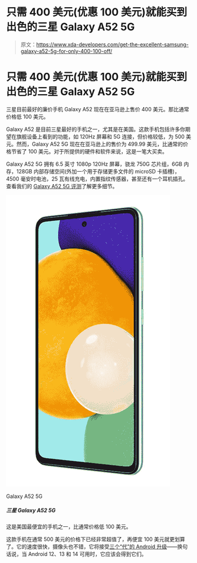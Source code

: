 # 只需 400 美元(优惠 100 美元)就能买到出色的三星 Galaxy A52 5G

> 原文：<https://www.xda-developers.com/get-the-excellent-samsung-galaxy-a52-5g-for-only-400-100-off/>

# 只需 400 美元(优惠 100 美元)就能买到出色的三星 Galaxy A52 5G

三星目前最好的廉价手机 Galaxy A52 现在在亚马逊上售价 400 美元。那比通常价格低 100 美元。

Galaxy A52 是目前三星最好的手机之一，尤其是在美国。这款手机包括许多你期望在旗舰设备上看到的功能，如 120Hz 屏幕和 5G 连接，但价格较低，为 500 美元。然而，Galaxy A52 5G 现在在亚马逊上的售价为 499.99 美元，比通常的价格节省了 100 美元。对于所提供的硬件和软件来说，这是一笔大买卖。

Galaxy A52 5G 拥有 6.5 英寸 1080p 120Hz 屏幕，骁龙 750G 芯片组，6GB 内存，128GB 内部存储空间(外加一个用于存储更多文件的 microSD 卡插槽)，4500 毫安时电池，25 瓦有线充电，内置指纹传感器，甚至还有一个耳机插孔。查看我们的 [Galaxy A52 5G 评测](https://www.xda-developers.com/samsung-galaxy-a52-5g-review/)了解更多细节。

 <picture>![This is one of the best budget phones available in the United States, at $100 below the usual price.](img/71ce790222669ff204a6f8f83e9f8bac.png)</picture> 

Galaxy A52 5G

##### 三星 Galaxy A52 5G

这是美国最便宜的手机之一，比通常价格低 100 美元。

这款手机在通常 500 美元的价格下已经非常超值了，再便宜 100 美元就更划算了。它的速度很快，摄像头也不错，它将接受[三个“代”的 Android 升级](https://www.xda-developers.com/samsung-galaxy-devices-3-generations-android-updates/)——换句话说，当 Android 12、13 和 14 可用时，它应该会得到它们。